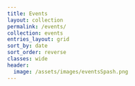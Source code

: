 ```yaml
---
title: Events
layout: collection
permalink: /events/
collection: events
entries_layout: grid
sort_by: date
sort_order: reverse
classes: wide
header:
  image: /assets/images/eventsSpash.png
---
```


